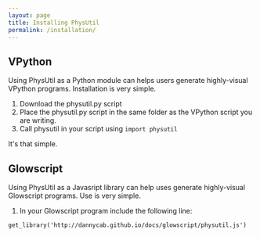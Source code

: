 ```yaml
---
layout: page
title: Installing PhysUtil
permalink: /installation/
---
```


## VPython
Using PhysUtil as a Python module can helps users generate highly-visual VPython programs. Installation is very simple.

1. Download the physutil.py script
2. Place the physutil.py script in the same folder as the VPython script you are writing.
3. Call physutil in your script using `import physutil`

It's that simple.

## Glowscript
Using PhysUtil as a Javasript library can help uses generate highly-visual Glowscript programs. Use is very simple.

1. In your Glowscript program include the following line:
```
get_library('http://dannycab.github.io/docs/glowscript/physutil.js')
```
